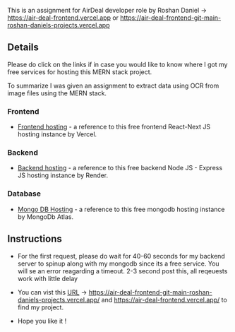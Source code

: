 This is an assignment for AirDeal developer role by Roshan Daniel -> https://air-deal-frontend.vercel.app or https://air-deal-frontend-git-main-roshan-daniels-projects.vercel.app

## Details

Please do click on the links if in case you would like to know where I got my free services for hosting this MERN stack project.

To summarize I was given an assignment to extract data using OCR from image files using the MERN stack.

### Frontend

- [Frontend hosting](https://vercel.com/) - a reference to this free frontend React-Next JS hosting instance by Vercel.

### Backend

- [Backend hosting](https://render.com/) - a reference to this free backend Node JS - Express JS hosting instance by Render.

### Database

- [Mongo DB Hosting](https://www.mongodb.com/lp/cloud/atlas/try4?utm_content=rlsavisitor&utm_source=google&utm_campaign=search_gs_pl_evergreen_atlas_core_retarget-brand_gic-null_apac-in_ps-all_desktop_eng_lead&utm_term=cloud%20mongodb&utm_medium=cpc_paid_search&utm_ad=p&utm_ad_campaign_id=21698789722&adgroup=165762135725&cq_cmp=21698789722&gad_source=1&gclid=Cj0KCQjwyL24BhCtARIsALo0fSC6UaYyLzXU9Na96zYvxnziVtcXRniVMXT4Exij3O0Cb1tyz6mqZIkaArtDEALw_wcB) - a reference to this free mongodb hosting instance by MongoDb Atlas.

## Instructions

- For the first request, please do wait for 40-60 seconds for my backend server to spinup along with my mongodb since its a free service. You will se an error reagarding a timeout. 2-3 second post this, all reqeuests work with little delay

- You can vist this [URL](https://air-deal-frontend-git-main-roshan-daniels-projects.vercel.app/) -> https://air-deal-frontend-git-main-roshan-daniels-projects.vercel.app/ and https://air-deal-frontend.vercel.app/ to find my project.

- Hope you like it !
